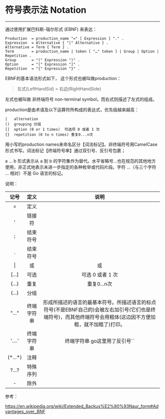 # 符号表示法 Notation

---

通过使用扩展巴科斯-瑙尔形式 (EBNF) 来表达：

```ebnf
Production  = production_name "=" [ Expression ] "." .
Expression  = Alternative { "|" Alternative } .
Alternative = Term { Term } .
Term        = production_name | token [ "…" token ] | Group | Option | Repetition .
Group       = "(" Expression ")" .
Option      = "[" Expression "]" .
Repetition  = "{" Expression "}" .
```

EBNF的基本语法形式如下， 这个形式也被叫做production：

> 左式(LeftHandSid) = 右边(RightHandSide)

左式也被叫做 非终端符号 non-terminal symbol，而右式则描述了左式的组成。

production是由术语及以下运算符所构成的表达式，优先级越来越高：

```ebnf
|   alternation
()  grouping 分组
[]  option (0 or 1 times)  可选项 0 或者 1 次
{}  repetition (0 to n times) 重复0...n次
```

用小写的production names来命名区分【词法标记】。非终端符号用CamelCase形式书写。词法标记【终端符号串】通过双引号、反引号包裹；

a … b 形式表示从 a 到 b 的字符集作为替代。水平省略号...也在规范的其他地方使用，非正式地表示未进一步指定的各种枚举或代码片段。字符 ...（与三个字符 ... 相对）不是 Go 语言的标记。

说明：

| 记号       | 定义    | 说明                                                                                   |
|:--------:|:-----:|:------------------------------------------------------------------------------------:|
| =        | 定义    |                                                                                      |
| ,        | 链接符   |                                                                                      |
| ;        | 结束符号  |                                                                                      |
| .        | 结束符号  |                                                                                      |
| \|       | 或     | 或                                                                                    |
| [...]    | 可选    | 可选    0 或者 1 次                                                                       |
| {...}    | 重复    | 重复0...n次                                                                             |
| (...)    | 分组    |                                                                                      |
| "..."    | 终端字符串 | 形成所描述的语言的最基本符号。所描述语言的标点符号(不是EBNF自己的)会被左右加引号(它们也是终端符号)，而其他终端符号会用粗体(这边因不方便加粗，就不加粗了)打印。 |
| '....'   | 终端字符串 | 终端字符串    go这里用了反引号``                                                                 |
| (*...\*) | 注释    |                                                                                      |
| ?...?    | 特殊序列  |                                                                                      |
| -        | 除外    |                                                                                      |

参考：

https://en.wikipedia.org/wiki/Extended_Backus%E2%80%93Naur_form#Advantages_over_BNF
